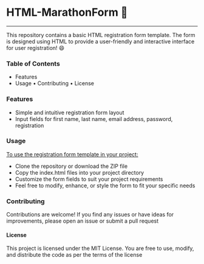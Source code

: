 # HTML-MarathonForm 📑

-------------------

This repository contains a basic HTML registration form template. The form is designed using HTML to provide a user-friendly and interactive interface for user registration! 😄

### Table of Contents
* Features
* Usage
• Contributing
• License

### Features
* Simple and intuitive registration form layout
* Input fields for first name, last name, email address, password, registration

### Usage
<u>To use the registration form template in your project:</u>

* Clone the repository or download the ZIP file
* Copy the index.html files into your project directory
* Customize the form fields to suit your project requirements
* Feel free to modify, enhance, or style the form to fit your specific needs

### Contributing
Contributions are welcome! If you find any issues or have ideas for improvements, please open an issue or submit a pull request

#### License
This project is licensed under the MIT License. You are free to use, modify, and distribute the code as per the terms of the license
